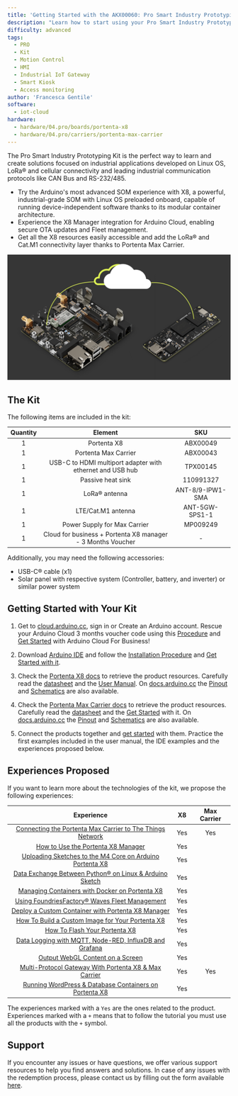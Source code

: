```yaml
---
title: 'Getting Started with the AKX00060: Pro Smart Industry Prototyping Kit'
description: "Learn how to start using your Pro Smart Industry Prototyping Kit."
difficulty: advanced
tags:
  - PRO
  - Kit
  - Motion Control
  - HMI
  - Industrial IoT Gateway
  - Smart Kiosk
  - Access monitoring
author: 'Francesca Gentile'
software:
  - iot-cloud
hardware:
  - hardware/04.pro/boards/portenta-x8
  - hardware/04.pro/carriers/portenta-max-carrier
---
```


The Pro Smart Industry Prototyping Kit is the perfect way to learn and create solutions focused on industrial applications developed on Linux OS, LoRa® and cellular connectivity and leading industrial communication protocols like CAN Bus and RS-232/485.

- Try the Arduino's most advanced SOM experience with X8, a powerful, industrial-grade SOM with Linux OS preloaded onboard, capable of running device-independent software thanks to its modular container architecture.
- Experience the X8 Manager integration for Arduino Cloud, enabling secure OTA updates and Fleet management.
- Get all the X8 resources easily accessible and add the  LoRa® and Cat.M1 connectivity layer thanks to Portenta Max Carrier.

![Pro Smart Industry Prototyping Kit Main Features](assets/prototyping-thumb.png)

## The Kit

The following items are included in the kit:

| Quantity |                           Element                           |       SKU        |
|:--------:|:-----------------------------------------------------------:|:----------------:|
|    1     |                         Portenta X8                         |     ABX00049     |
|    1     |                    Portenta Max Carrier                     |     ABX00043     |
|    1     |  USB-C to HDMI multiport adapter with ethernet and USB hub  |     TPX00145     |
|    1     |                      Passive heat sink                      |    110991327     |
|    1     |                        LoRa® antenna                         | ANT-8/9-IPW1-SMA |
|    1     |                     LTE/Cat.M1 antenna                      |  ANT-5GW-SPS1-1  |
|    1     |                Power Supply for Max Carrier                 |     MP009249     |
|    1     | Cloud for business + Portenta X8 manager - 3 Months Voucher |        -         |


Additionally, you may need the following accessories:

* USB-C® cable (x1)
* Solar panel with respective system (Controller, battery, and inverter) or similar power system


## Getting Started with Your Kit

1. Get to [cloud.arduino.cc](https://cloud.arduino.cc/), sign in or Create an Arduino account. Rescue your Arduino Cloud 3 months voucher code using this [Procedure](https://docs.arduino.cc/tutorials/generic/x8-manager-voucher-redeem) and [Get Started](https://docs.arduino.cc/arduino-cloud/getting-started/arduino-cloud-for-business) with Arduino Cloud For Business!

2. Download [Arduino IDE](https://www.arduino.cc/en/software#future-version-of-the-arduino-ide) and follow the [Installation Procedure](https://docs.arduino.cc/software/ide-v2/tutorials/getting-started/ide-v2-downloading-and-installing) and [Get Started with it](https://docs.arduino.cc/software/ide-v2/tutorials/getting-started-ide-v2).

3. Check the [Portenta X8 docs](https://docs.arduino.cc/hardware/portenta-x8) to retrieve the product resources. Carefully read the [datasheet](https://docs.arduino.cc/resources/datasheets/ABX00049-datasheet.pdf) and the [User Manual](https://docs.arduino.cc/tutorials/portenta-x8/user-manual). On [docs.arduino.cc](http://docs.arduino.cc) the [Pinout](https://docs.arduino.cc/resources/pinouts/ABX00049-full-pinout.pdf) and [Schematics](https://docs.arduino.cc/resources/schematics/ABX00049-schematics.pdf) are also available.

4. Check the [Portenta Max Carrier docs](https://docs.arduino.cc/hardware/portenta-max-carrier) to retrieve the product resources. Carefully read the [datasheet](https://docs.arduino.cc/resources/datasheets/ABX00043-datasheet.pdf) and the [Get Started](https://docs.arduino.cc/tutorials/portenta-max-carrier/getting-started) with it. On [docs.arduino.cc](http://docs.arduino.cc) the [Pinout](https://docs.arduino.cc/resources/pinouts/ABX00043-full-pinout.pdf) and [Schematics](https://docs.arduino.cc/resources/schematics/ABX00043-schematics.pdf) are also available.

5. Connect the products together and [get started](https://docs.arduino.cc/tutorials/portenta-max-carrier/x8-getting-started) with them. Practice the first examples included in the user manual, the IDE examples and the experiences proposed below.


## Experiences Proposed

If you want to learn more about the technologies of the kit, we propose the following experiences:

|                                                              Experience                                                               | X8  | Max Carrier |
|:-------------------------------------------------------------------------------------------------------------------------------------:|:---:|:-----------:|
| [Connecting the Portenta Max Carrier to The Things Network](https://docs.arduino.cc/tutorials/portenta-max-carrier/connecting-to-ttn) | Yes |     Yes     |
|                  [How to Use the Portenta X8 Manager](https://docs.arduino.cc/tutorials/portenta-x8/x8-fundamentals)                  | Yes |             |
|    [Uploading Sketches to the M4 Core on Arduino Portenta X8](https://docs.arduino.cc/tutorials/portenta-x8/uploading-sketches-m4)    | Yes |             |
| [Data Exchange Between Python® on Linux & Arduino Sketch](https://docs.arduino.cc/tutorials/portenta-x8/python-arduino-data-exchange) | Yes |             |
|           [Managing Containers with Docker on Portenta X8](https://docs.arduino.cc/tutorials/portenta-x8/docker-container)            | Yes |             |
|         [Using FoundriesFactory® Waves Fleet Management](https://docs.arduino.cc/tutorials/portenta-x8/waves-fleet-managment)         | Yes |             |
|         [Deploy a Custom Container with Portenta X8 Manager](https://docs.arduino.cc/tutorials/portenta-x8/custom-container)          | Yes |             |
|           [How To Build a Custom Image for Your Portenta X8](https://docs.arduino.cc/tutorials/portenta-x8/image-building)            | Yes |             |
|                     [How To Flash Your Portenta X8](https://docs.arduino.cc/tutorials/portenta-x8/image-flashing)                     | Yes |             |
|        [Data Logging with MQTT, Node-RED, InfluxDB and Grafana](https://docs.arduino.cc/tutorials/portenta-x8/datalogging-iot)        | Yes |             |
|                [Output WebGL Content on a Screen](https://docs.arduino.cc/tutorials/portenta-x8/display-output-webgl)                 | Yes |             |
|     [Multi-Protocol Gateway With Portenta X8 & Max Carrier](https://docs.arduino.cc/tutorials/portenta-x8/multi-protocol-gateway)     | Yes |     Yes     |
|      [Running WordPress & Database Containers on Portenta X8](https://docs.arduino.cc/tutorials/portenta-x8/wordpress-webserver)      | Yes |             |


The experiences marked with a `Yes` are the ones related to the product. Experiences marked with a `+` means that to follow the tutorial you must use all the products with the `+` symbol.


## Support

If you encounter any issues or have questions, we offer various support resources to help you find answers and solutions. In case of any issues with the redemption process, please contact us by filling out the form available [here](https://www.arduino.cc/en/contact-us/).